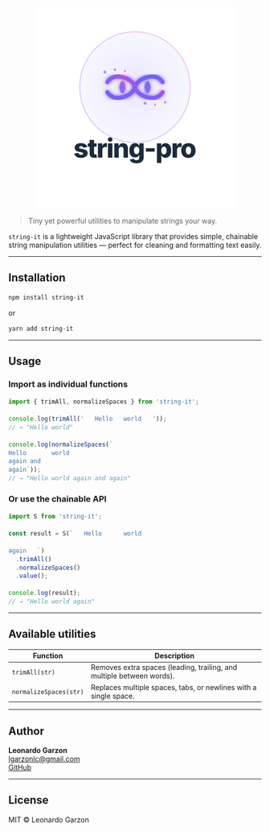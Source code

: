 <div align="center">
  <img src="string_it_logo.svg" alt="string-pro Logo" width="400"/>
</div>



> Tiny yet powerful utilities to manipulate strings your way.

`string-it` is a lightweight JavaScript library that provides simple, chainable string manipulation utilities — perfect for cleaning and formatting text easily.

---

## Installation

```bash
npm install string-it
```

or

```bash
yarn add string-it
```

---

## Usage

### Import as individual functions

```js
import { trimAll, normalizeSpaces } from 'string-it';

console.log(trimAll('   Hello   world   '));
// → "Hello world"

console.log(normalizeSpaces(`
Hello		world  
again and
again`));
// → "Hello world again and again"
```

### Or use the chainable API

```js
import S from 'string-it';

const result = S(`   Hello		world

again   `)
  .trimAll()
  .normalizeSpaces()
  .value();

console.log(result);
// → "Hello world again"
```

---

## Available utilities
| Function | Description |
|-----------|-------------|
| `trimAll(str)` | Removes extra spaces (leading, trailing, and multiple between words). |
| `normalizeSpaces(str)` | Replaces multiple spaces, tabs, or newlines with a single space. |

---

## Author
**Leonardo Garzon**  
[lgarzonlc@gmail.com](mailto:lgarzonlc@gmail.com)  
[GitHub](https://github.com/Leonardo-Garzon-1995/string-pro)

---

##  License
MIT © Leonardo Garzon

